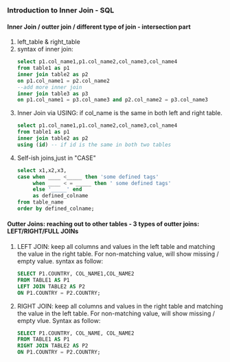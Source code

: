 ### Introduction to Inner Join - SQL
#### Inner Join / outter join / different type of join - intersection part 
1. left_table & right_table
1. syntax of inner join:
    ```SQL
    select p1.col_name1,p1.col_name2,col_name3,col_name4
    from table1 as p1
    inner join table2 as p2
    on p1.col_name1 = p2.col_name2
    --add more inner join
    inner join table3 as p3
    on p1.col_name1 = p3.col_name3 and p2.col_name2 = p3.col_name3
    ```
 1. Inner Join via USING: if col_name is the same in both left and right table. 
     ```SQL
    select p1.col_name1,p1.col_name2,col_name3,col_name4
    from table1 as p1
    inner join table2 as p2
    using (id) -- if id is the same in both two tables
     ```
 1. Self-ish joins,just in "CASE"
    ```SQL
    select x1,x2,x3,
    case when ____ <_____ then 'some defined tags'
         when ____ < = _____ then ' some defined tags'
         else '_____' end
         as defined_colname
    from table_name
    order by defined_colname;
    ```
#### Outter Joins: reaching out to other tables - 3 types of outter joins: LEFT/RIGHT/FULL JOINs
1. LEFT JOIN: keep all columns and values in the left table and matching the value in the right table. For non-matching value, will show missing / empty value. syntax as follow:
    ```SQL
    SELECT P1.COUNTRY, COL_NAME1,COL_NAME2
    FROM TABLE1 AS P1
    LEFT JOIN TABLE2 AS P2
    ON P1.COUNTRY = P2.COUNTRY;
    ```
 1. RIGHT JOIN: keep all columns and values in the right table and matching the value in the left table. For non-matching value, will show missing / empty vlue. Syntax as follow:
    ```SQL
    SELECT P1.COUNTRY, COL_NAME, COL_NAME2
    FROM TABLE1 AS P1
    RIGHT JOIN TABLE2 AS P2
    ON P1.COUNTRY = P2.COUNTRY;
    ```
